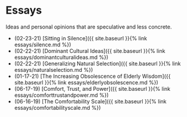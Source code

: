 # Essays

Ideas and personal opinions that are speculative and less concrete.

 - (02-23-21) [Sitting in Silence]({{ site.baseurl }}{% link essays/silence.md %})
 - (02-22-21) [Dominant Cultural Ideas]({{ site.baseurl }}{% link essays/dominantculturalideas.md %})
 - (02-22-21) [Generalizing Natural Selection]({{ site.baseurl }}{% link essays/naturalselection.md %})
 - (01-17-21) [The Increasing Obsolescence of Elderly Wisdom]({{ site.baseurl }}{% link essays/elderlyobsolescence.md %})
 - (06-17-19) [Comfort, Trust, and Power]({{ site.baseurl }}{% link essays/comforttrustandpower.md %})
 - (06-16-19) [The Comfortability Scale]({{ site.baseurl }}{% link essays/comfortabilityscale.md %})
